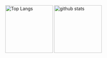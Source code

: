 <img alt="Top Langs" height="150px" src="https://github-readme-stats.vercel.app/api/top-langs/?username=woxloi&layout=compact&count_private=true&show_icons=true&theme=tokyonight" />
<img alt="github stats" height="150px" src="https://github-readme-stats.vercel.app/api?username=woxloi&count_private=true&show_icons=true&show_icons=true&theme=tokyonight" />

